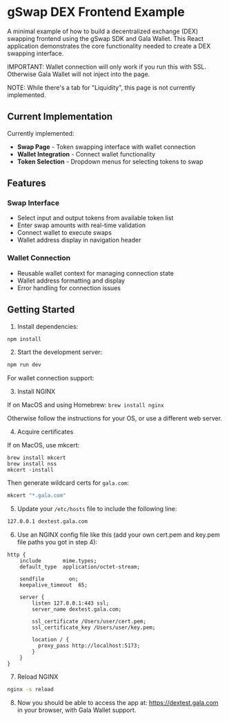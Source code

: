 # gSwap DEX Frontend Example

A minimal example of how to build a decentralized exchange (DEX) swapping frontend using the gSwap SDK and Gala Wallet. This React application demonstrates the core functionality needed to create a DEX swapping interface.

IMPORTANT: Wallet connection will only work if you run this with SSL. Otherwise Gala Wallet will not inject into the page.

NOTE: While there's a tab for "Liquidity", this page is not currently implemented.

## Current Implementation

Currently implemented:

- **Swap Page** - Token swapping interface with wallet connection
- **Wallet Integration** - Connect wallet functionality
- **Token Selection** - Dropdown menus for selecting tokens to swap

## Features

### Swap Interface

- Select input and output tokens from available token list
- Enter swap amounts with real-time validation
- Connect wallet to execute swaps
- Wallet address display in navigation header

### Wallet Connection

- Reusable wallet context for managing connection state
- Wallet address formatting and display
- Error handling for connection issues

## Getting Started

1. Install dependencies:

```bash
npm install
```

2. Start the development server:

```bash
npm run dev
```

For wallet connection support:

3. Install NGINX

If on MacOS and using Homebrew: `brew install nginx`

Otherwise follow the instructions for your OS, or use a different web server.

4. Acquire certificates

If on MacOS, use mkcert:

```
brew install mkcert
brew install nss
mkcert -install
```

Then generate wildcard certs for `gala.com`:

```bash
mkcert "*.gala.com"
```

5. Update your `/etc/hosts` file to include the following line:

```bash
127.0.0.1 dextest.gala.com
```

6. Use an NGINX config file like this (add your own cert.pem and key.pem file paths you got in step 4):

```nginx
http {
    include       mime.types;
    default_type  application/octet-stream;

    sendfile        on;
    keepalive_timeout  65;

    server {
        listen 127.0.0.1:443 ssl;
        server_name dextest.gala.com;

        ssl_certificate /Users/user/cert.pem;
        ssl_certificate_key /Users/user/key.pem;

        location / {
          proxy_pass http://localhost:5173;
        }
    }
}
```

7. Reload NGINX

```bash
nginx -s reload
```

8. Now you should be able to access the app at: https://dextest.gala.com in your browser, with Gala Wallet support.
